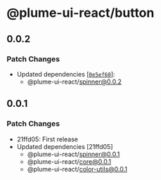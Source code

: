 # @plume-ui-react/button

## 0.0.2

### Patch Changes

- Updated dependencies [[`0e5ef60`](https://github.com/darioegb/plume-ui-react/commit/0e5ef6088913e489e90d58d5e767bdd236f9e97d)]:
  - @plume-ui-react/spinner@0.0.2

## 0.0.1

### Patch Changes

- 21ffd05: First release
- Updated dependencies [21ffd05]
  - @plume-ui-react/spinner@0.0.1
  - @plume-ui-react/core@0.0.1
  - @plume-ui-react/color-utils@0.0.1
